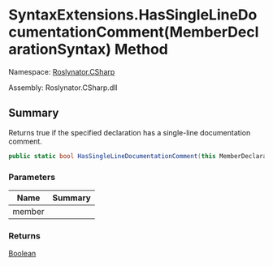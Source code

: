 # SyntaxExtensions\.HasSingleLineDocumentationComment\(MemberDeclarationSyntax\) Method

Namespace: [Roslynator.CSharp](../../README.md)

Assembly: Roslynator\.CSharp\.dll

## Summary

Returns true if the specified declaration has a single\-line documentation comment\.

```csharp
public static bool HasSingleLineDocumentationComment(this MemberDeclarationSyntax member)
```

### Parameters

| Name | Summary |
| ---- | ------- |
| member | |

### Returns

[Boolean](https://docs.microsoft.com/en-us/dotnet/api/system.boolean)


